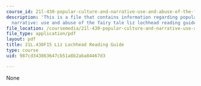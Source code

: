 ```yaml
---
course_id: 21l-430-popular-culture-and-narrative-use-and-abuse-of-the-fairy-tale-fall-2015
description: 'This is a file that contains information regarding popular culture and
  narrative: use and abuse of the fairy tale liz lochhead reading guide.'
file_location: /coursemedia/21l-430-popular-culture-and-narrative-use-and-abuse-of-the-fairy-tale-fall-2015/987cd343863647cb51a8b2aba84467d3_MIT21L_430F15_LizLoch.pdf
file_type: application/pdf
layout: pdf
title: 21L.430F15 Liz Lochhead Reading Guide
type: course
uid: 987cd343863647cb51a8b2aba84467d3

---
```

None